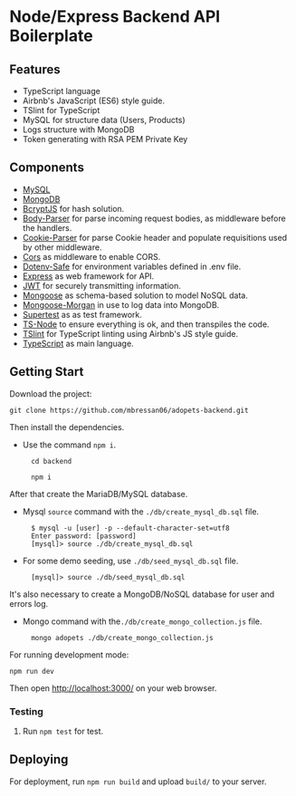 # Node/Express Backend API Boilerplate

## Features

- TypeScript language
- Airbnb's JavaScript (ES6) style guide.
- TSlint for TypeScript
- MySQL for structure data (Users, Products)
- Logs structure with MongoDB
- Token generating with RSA PEM Private Key

## Components

- [MySQL](https://www.mysql.com/downloads/)
- [MongoDB](https://www.mongodb.com/try/download/community)
- [BcryptJS](https://www.npmjs.com/package/bcryptjs) for hash solution.
- [Body-Parser](https://www.npmjs.com/package/body-parser) for parse incoming request bodies, as middleware before the handlers.
- [Cookie-Parser](https://www.npmjs.com/package/cookie-parser) for parse Cookie header and populate requisitions used by other middleware.
- [Cors](https://www.npmjs.com/package/cors) as middleware to enable CORS.
- [Dotenv-Safe](https://www.npmjs.com/package/dotenv-safe) for environment variables defined in .env file.
- [Express](http://expressjs.com/) as web framework for API.
- [JWT](https://jwt.io/) for securely transmitting information.
- [Mongoose](https://mongoosejs.com/) as schema-based solution to model NoSQL data.
- [Mongoose-Morgan](https://www.npmjs.com/package/mongoose-morgan) in use to log data into MongoDB.
- [Supertest](https://www.npmjs.com/package/supertest) as as test framework.
- [TS-Node](https://www.npmjs.com/package/ts-node) to ensure everything is ok, and then transpiles the code.
- [TSlint](https://palantir.github.io/tslint/) for TypeScript linting using Airbnb's JS style guide.
- [TypeScript](https://www.typescriptlang.org/) as main language.

## Getting Start

Download the project:

    git clone https://github.com/mbressan06/adopets-backend.git

Then install the dependencies.

- Use the command `npm i`.

        cd backend

        npm i

After that create the MariaDB/MySQL database.

- Mysql `source` command with the `./db/create_mysql_db.sql` file.

        $ mysql -u [user] -p --default-character-set=utf8
        Enter password: [password]
        [mysql]> source ./db/create_mysql_db.sql

- For some demo seeding, use `./db/seed_mysql_db.sql` file.

        [mysql]> source ./db/seed_mysql_db.sql

It's also necessary to create a MongoDB/NoSQL database for user and errors log.

- Mongo command with the`./db/create_mongo_collection.js` file.

        mongo adopets ./db/create_mongo_collection.js

For running development mode:

    npm run dev

Then open [http://localhost:3000/](http://localhost:3000/) on your web browser.

<!-- TODO: Steps -->

### Testing

1. Run `npm test` for test.

## Deploying

For deployment, run `npm run build` and upload `build/` to your server.
